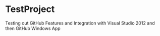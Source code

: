 TestProject
===========

Testing out GitHub Features and Integration with Visual Studio 2012 and then GitHub Windows App
